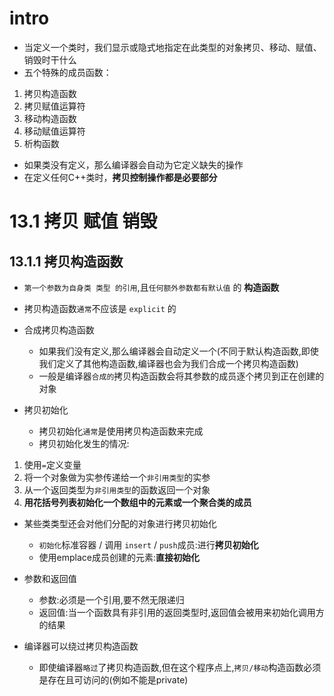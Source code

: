 # intro
- 当定义一个类时，我们显示或隐式地指定在此类型的对象拷贝、移动、赋值、销毁时干什么
- 五个特殊的成员函数：
1. 拷贝构造函数
2. 拷贝赋值运算符
3. 移动构造函数
4. 移动赋值运算符
5. 析构函数

- 如果类没有定义，那么编译器会自动为它定义缺失的操作
- 在定义任何C++类时，**拷贝控制操作都是必要部分**

# 13.1 拷贝 赋值 销毁
## 13.1.1 拷贝构造函数
- `第一个参数为自身类 类型 的引用`,且`任何额外参数都有默认值` 的 **构造函数**
- 拷贝构造函数`通常`不应该是 `explicit` 的

- 合成拷贝构造函数
    - 如果我们没有定义,那么编译器会自动定义一个(不同于默认构造函数,即使我们定义了其他构造函数,编译器也会为我们合成一个拷贝构造函数)
    - 一般是编译器`合成的`拷贝构造函数会将其参数的成员逐个拷贝到正在创建的对象

- 拷贝初始化
    - 拷贝初始化`通常`是使用拷贝构造函数来完成
    - 拷贝初始化发生的情况:
1. 使用`=`定义变量
2. 将一个对象做为实参传递给一个`非引用类型`的实参
3. 从一个返回类型为`非引用类型`的函数返回一个对象
4. **用花括号列表初始化一个数组中的元素或一个聚合类的成员**

- 某些类类型还会对他们分配的对象进行拷贝初始化
    - `初始化`标准容器 / 调用 `insert` / `push`成员:进行**拷贝初始化**
    - 使用emplace成员创建的元素:**直接初始化**

- 参数和返回值
    - 参数:必须是一个引用,要不然无限递归
    - 返回值:当一个函数具有非引用的返回类型时,返回值会被用来初始化调用方的结果

- 编译器可以绕过拷贝构造函数
    - 即使编译器`略过`了拷贝构造函数,但在这个程序点上,`拷贝/移动`构造函数必须是存在且可访问的(例如不能是private)